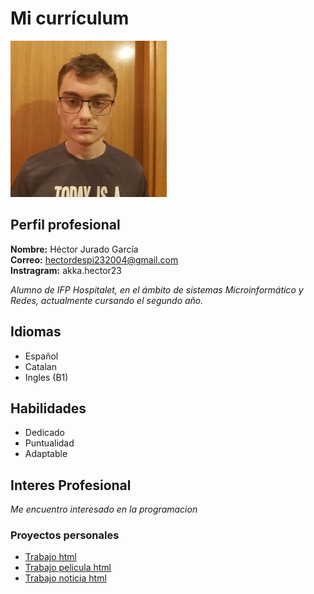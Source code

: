 # Mi currículum
![Imagen](hector.jpg)
## Perfil profesional
**Nombre:** Héctor Jurado García         
**Correo:** hectordespi232004@gmail.com            
**Instragram:** akka.hector23

_Alumno de IFP Hospitalet, en el ámbito de sistemas Microinformático y Redes, actualmente cursando el segundo año._

## Idiomas
- Español
- Catalan
- Ingles (B1)

## Habilidades
- Dedicado
- Puntualidad
- Adaptable
## Interes Profesional
_Me encuentro interesado en la programacion_

### Proyectos personales

- [Trabajo html](/Proyecto1)
- [Trabajo pelicula html](/Proyecto2)
- [Trabajo noticia html](/Proyecto3)

